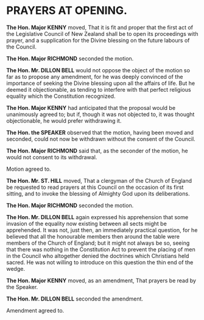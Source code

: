 # PRAYERS AT OPENING.

**The Hon. Major KENNY** moved, That it is fit and proper that the first act of the Legislative Council of New Zealand shall be to open its proceedings with prayer, and a supplication for the Divine blessing on the future labours of the Council.

**The Hon. Major RICHMOND** seconded the motion.

**The Hon. Mr. DILLON BELL** would not oppose the object of the motion so far as to propose any amendment, for he was deeply convinced of the importance of seeking the Divine blessing upon all the affairs of life. But he deemed it objectionable, as tending to interfere with that perfect religious equality which the Constitution recognized.

**The Hon. Major KENNY** had anticipated that the proposal would be unanimously agreed to; but if, though it was not objected to, it was thought objectionable, he would prefer withdrawing it.

**The Hon. the SPEAKER** observed that the motion, having been moved and seconded, could not now be withdrawn without the consent of the Council.

**The Hon. Major RICHMOND** said that, as the seconder of the motion, he would not consent to its withdrawal.

Motion agreed to.

**The Hon. Mr. ST. HILL** moved, That a clergyman of the Church of England be requested to read prayers at this Council on the occasion of its first sitting, and to invoke the blessing of Almighty God upon its deliberations.

**The Hon. Major RICHMOND** seconded the motion.

**The Hon. Mr. DILLON BELL** again expressed his apprehension that some invasion of the equality now existing between all sects might be apprehended. It was not, just then, an immediately practical question, for he believed that all the honourable members then around the table were members of the Church of England; but it might not always be so, seeing that there was nothing in the Constitution Act to prevent the placing of men in the Council who altogether denied the doctrines which Christians held sacred. He was not willing to introduce on this question the thin end of the wedge.

**The Hon. Major KENNY** moved, as an amendment, That prayers be read by the Speaker.

**The Hon. Mr. DILLON BELL** seconded the amendment.

Amendment agreed to.